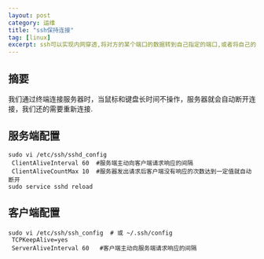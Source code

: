 ```yaml
---
layout: post
category: 运维
title: "ssh保持连接"
tag: [linux]
excerpt: ssh可以实现内网穿透,将对方的某个端口的数据转到自己指定的端口,或者将自己的某个端口转到另一个端口。
---
```


## 摘要

我们通过终端连接服务器时，当鼠标和键盘长时间不操作，服务器就会自动断开连接，我们还的需要重新连接.

## 服务端配置

```shell
sudo vi /etc/ssh/sshd_config
 ClientAliveInterval 60  #服务端主动向客户端请求响应的间隔
 ClientAliveCountMax 10  #服务器发出请求后客户端没有响应的次数达到一定值就自动断开
sudo service sshd reload
```

## 客户端配置

```shell
sudo vi /etc/ssh/ssh_config  # 或 ~/.ssh/config
 TCPKeepAlive=yes
 ServerAliveInterval 60   #客户端主动向服务端请求响应的间隔
```

